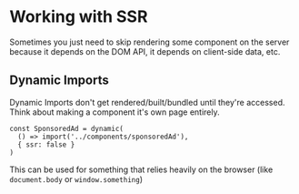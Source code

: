 # Working with SSR

Sometimes you just need to skip rendering some component on the server because it depends on the DOM API, it depends on client-side data, etc.

## Dynamic Imports

Dynamic Imports don't get rendered/built/bundled until they're accessed. Think about making a component it's own page entirely.

```
const SponsoredAd = dynamic(
  () => import('../components/sponsoredAd'),
  { ssr: false }
)
```

This can be used for something that relies heavily on the browser (like `document.body` or `window.something`)